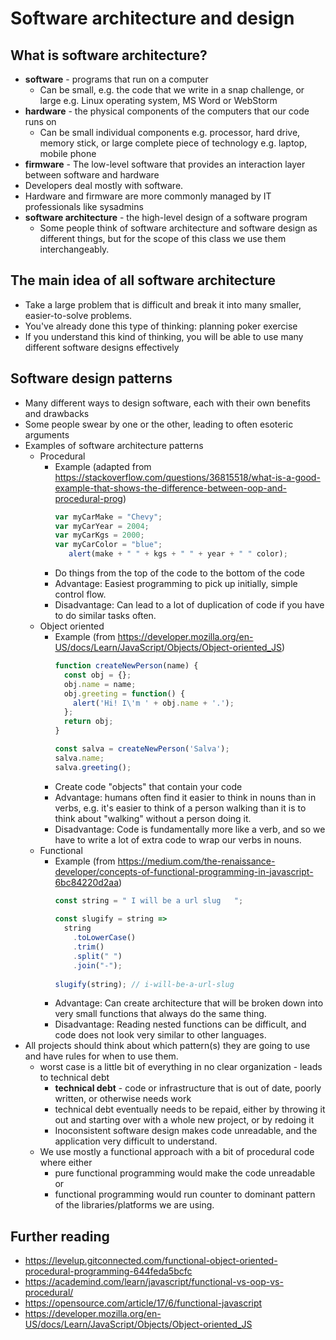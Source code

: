 # Software architecture and design

## What is software architecture?
* **software** - programs that run on a computer
    * Can be small, e.g. the code that we write in a snap challenge, or large e.g. Linux operating system, MS Word or WebStorm
* **hardware** - the physical components of the computers that our code runs on
    * Can be small individual components e.g. processor, hard drive, memory stick, or large complete piece of technology e.g. laptop, mobile phone
* **firmware** - The low-level software that provides an interaction layer between software and hardware
* Developers deal mostly with software.
* Hardware and firmware are more commonly managed by IT professionals like sysadmins
* **software architecture** - the high-level design of a software program
    * Some people think of software architecture and software design as different things, but for the scope of this class we use them interchangeably.

## The main idea of all software architecture
* Take a large problem that is difficult and break it into many smaller, easier-to-solve problems.
* You've already done this type of thinking: planning poker exercise
* If you understand this kind of thinking, you will be able to use many different software designs effectively

## Software design patterns
* Many different ways to design software, each with their own benefits and drawbacks
* Some people swear by one or the other, leading to often esoteric arguments
* Examples of software architecture patterns
    * Procedural
        * Example (adapted from https://stackoverflow.com/questions/36815518/what-is-a-good-example-that-shows-the-difference-between-oop-and-procedural-prog)
          ```javascript
          var myCarMake = "Chevy";
          var myCarYear = 2004;
          var myCarKgs = 2000;
          var myCarColor = "blue";
			 alert(make + " " + kgs + " " + year + " " color);
          ```
        * Do things from the top of the code to the bottom of the code
        * Advantage: Easiest programming to pick up initially, simple control flow.
        * Disadvantage: Can lead to a lot of duplication of code if you have to do similar tasks often.
    * Object oriented
        * Example (from https://developer.mozilla.org/en-US/docs/Learn/JavaScript/Objects/Object-oriented_JS)
          ```javascript
          function createNewPerson(name) {
            const obj = {};
            obj.name = name;
            obj.greeting = function() {
              alert('Hi! I\'m ' + obj.name + '.');
            };
            return obj;
          }
          
          const salva = createNewPerson('Salva');
          salva.name;
          salva.greeting();
          ```
        * Create code "objects" that contain your code
        * Advantage: humans often find it easier to think in nouns than in verbs, e.g. it's easier to think of a person walking than it is to think about "walking" without a person doing it.
        * Disadvantage: Code is fundamentally more like a verb, and so we have to write a lot of extra code to wrap our verbs in nouns.
    * Functional
        * Example (from https://medium.com/the-renaissance-developer/concepts-of-functional-programming-in-javascript-6bc84220d2aa)
          ```javascript
          const string = " I will be a url slug   ";
    
          const slugify = string =>
            string
              .toLowerCase()
              .trim()
              .split(" ")
              .join("-");
    
          slugify(string); // i-will-be-a-url-slug
          ```
        * Advantage: Can create architecture that will be broken down into very small functions that always do the same thing.
        * Disadvantage: Reading nested functions can be difficult, and code does not look very similar to other languages.
* All projects should think about which pattern(s) they are going to use and have rules for when to use them.
    * worst case is a little bit of everything in no clear organization - leads to technical debt
        * **technical debt** - code or infrastructure that is out of date, poorly written, or otherwise needs work
        * technical debt eventually needs to be repaid, either by throwing it out and starting over with a whole new project, or by redoing it
        * Inoconsistent software design makes code unreadable, and the application very difficult to understand.
    * We use mostly a functional approach with a bit of procedural code where either
        * pure functional programming would make the code unreadable or
        * functional programming would run counter to dominant pattern of the libraries/platforms we are using.

## Further reading
* https://levelup.gitconnected.com/functional-object-oriented-procedural-programming-644feda5bcfc
* https://academind.com/learn/javascript/functional-vs-oop-vs-procedural/
* https://opensource.com/article/17/6/functional-javascript
* https://developer.mozilla.org/en-US/docs/Learn/JavaScript/Objects/Object-oriented_JS
